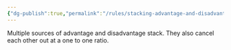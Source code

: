 ```yaml
---
{"dg-publish":true,"permalink":"/rules/stacking-advantage-and-disadvantage/"}
---
```


Multiple sources of advantage and disadvantage stack. They also cancel each other out at a one to one ratio.